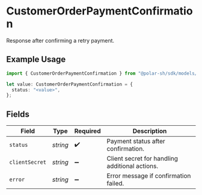 # CustomerOrderPaymentConfirmation

Response after confirming a retry payment.

## Example Usage

```typescript
import { CustomerOrderPaymentConfirmation } from "@polar-sh/sdk/models/components/customerorderpaymentconfirmation.js";

let value: CustomerOrderPaymentConfirmation = {
  status: "<value>",
};
```

## Fields

| Field                                          | Type                                           | Required                                       | Description                                    |
| ---------------------------------------------- | ---------------------------------------------- | ---------------------------------------------- | ---------------------------------------------- |
| `status`                                       | *string*                                       | :heavy_check_mark:                             | Payment status after confirmation.             |
| `clientSecret`                                 | *string*                                       | :heavy_minus_sign:                             | Client secret for handling additional actions. |
| `error`                                        | *string*                                       | :heavy_minus_sign:                             | Error message if confirmation failed.          |